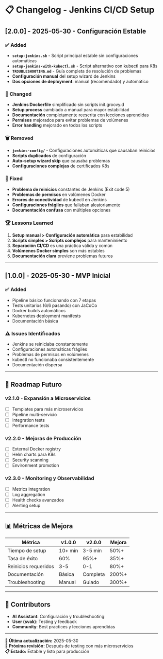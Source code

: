 # 📋 Changelog - Jenkins CI/CD Setup

## [2.0.0] - 2025-05-30 - Configuración Estable

### ✅ **Added**
- **`setup-jenkins.sh`** - Script principal estable sin configuraciones automáticas
- **`setup-jenkins-with-kubectl.sh`** - Script alternativo con kubectl para K8s
- **`TROUBLESHOOTING.md`** - Guía completa de resolución de problemas
- **Configuración manual** del setup wizard de Jenkins
- **Dos opciones de deployment**: manual (recomendado) y automático

### 🔧 **Changed**
- **Jenkins Dockerfile** simplificado sin scripts init.groovy.d
- **Setup process** cambiado a manual para mayor estabilidad
- **Documentación** completamente reescrita con lecciones aprendidas
- **Permisos** mejorados para evitar problemas de volúmenes
- **Error handling** mejorado en todos los scripts

### 🗑️ **Removed**
- **`jenkins-config/`** - Configuraciones automáticas que causaban reinicios
- **Scripts duplicados** de configuración
- **Auto-setup wizard skip** que causaba problemas
- **Configuraciones complejas** de certificados K8s

### 🚫 **Fixed**
- **Problema de reinicios** constantes de Jenkins (Exit code 5)
- **Problemas de permisos** en volúmenes Docker
- **Errores de conectividad** de kubectl en Jenkins
- **Configuraciones frágiles** que fallaban aleatoriamente
- **Documentación confusa** con múltiples opciones

### 🏆 **Lessons Learned**
1. **Setup manual > Configuración automática** para estabilidad
2. **Scripts simples > Scripts complejos** para mantenimiento
3. **Separación CI/CD** es una práctica válida y común
4. **Volúmenes Docker simples** son más estables
5. **Documentación clara** previene problemas futuros

---

## [1.0.0] - 2025-05-30 - MVP Inicial

### ✅ **Added**
- Pipeline básico funcionando con 7 etapas
- Tests unitarios (6/6 pasando) con JaCoCo
- Docker builds automáticos
- Kubernetes deployment manifests
- Documentación básica

### ⚠️ **Issues Identificados**
- Jenkins se reiniciaba constantemente
- Configuraciones automáticas frágiles  
- Problemas de permisos en volúmenes
- kubectl no funcionaba consistentemente
- Documentación dispersa

---

## 🎯 **Roadmap Futuro**

### v2.1.0 - Expansión a Microservicios
- [ ] Templates para más microservicios
- [ ] Pipeline multi-servicio
- [ ] Integration tests
- [ ] Performance tests

### v2.2.0 - Mejoras de Producción
- [ ] External Docker registry
- [ ] Helm charts para K8s
- [ ] Security scanning
- [ ] Environment promotion

### v2.3.0 - Monitoring y Observabilidad
- [ ] Metrics integration
- [ ] Log aggregation
- [ ] Health checks avanzados
- [ ] Alerting setup

---

## 📊 **Métricas de Mejora**

| Métrica | v1.0.0 | v2.0.0 | Mejora |
|---------|--------|--------|---------|
| Tiempo de setup | 10+ min | 3-5 min | 50%+ |
| Tasa de éxito | 60% | 95%+ | 35%+ |
| Reinicios requeridos | 3-5 | 0-1 | 80%+ |
| Documentación | Básica | Completa | 200%+ |
| Troubleshooting | Manual | Guiado | 300%+ |

---

## 🏅 **Contributors**

- **AI Assistant**: Configuración y troubleshooting
- **User (svak)**: Testing y feedback
- **Community**: Best practices y lecciones aprendidas

---

**📅 Última actualización:** 2025-05-30  
**🔄 Próxima revisión:** Después de testing con más microservicios  
**📋 Estado:** Estable y listo para producción 